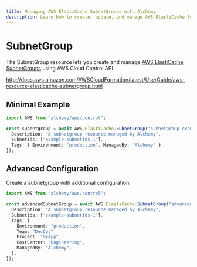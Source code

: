 ```yaml
---
title: Managing AWS ElastiCache SubnetGroups with Alchemy
description: Learn how to create, update, and manage AWS ElastiCache SubnetGroups using Alchemy Cloud Control.
---
```


# SubnetGroup

The SubnetGroup resource lets you create and manage [AWS ElastiCache SubnetGroups](https://docs.aws.amazon.com/elasticache/latest/userguide/) using AWS Cloud Control API.

http://docs.aws.amazon.com/AWSCloudFormation/latest/UserGuide/aws-resource-elasticache-subnetgroup.html

## Minimal Example

```ts
import AWS from "alchemy/aws/control";

const subnetgroup = await AWS.ElastiCache.SubnetGroup("subnetgroup-example", {
  Description: "A subnetgroup resource managed by Alchemy",
  SubnetIds: ["example-subnetids-1"],
  Tags: { Environment: "production", ManagedBy: "Alchemy" },
});
```

## Advanced Configuration

Create a subnetgroup with additional configuration:

```ts
import AWS from "alchemy/aws/control";

const advancedSubnetGroup = await AWS.ElastiCache.SubnetGroup("advanced-subnetgroup", {
  Description: "A subnetgroup resource managed by Alchemy",
  SubnetIds: ["example-subnetids-1"],
  Tags: {
    Environment: "production",
    Team: "DevOps",
    Project: "MyApp",
    CostCenter: "Engineering",
    ManagedBy: "Alchemy",
  },
});
```

